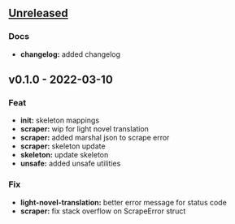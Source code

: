 <a name="unreleased"></a>
## [Unreleased]

### Docs
- **changelog:** added changelog


<a name="v0.1.0"></a>
## v0.1.0 - 2022-03-10
### Feat
- **init:** skeleton mappings
- **scraper:** wip for light novel translation
- **scraper:** added marshal json to scrape error
- **scraper:** skeleton update
- **skeleton:** update skeleton
- **unsafe:** added unsafe utilities

### Fix
- **light-novel-translation:** better error message for status code
- **scraper:** fix stack overflow on ScrapeError struct


[Unreleased]: https://github.com/tigorlazuardi/epub-scraper/compare/v0.1.0...HEAD
